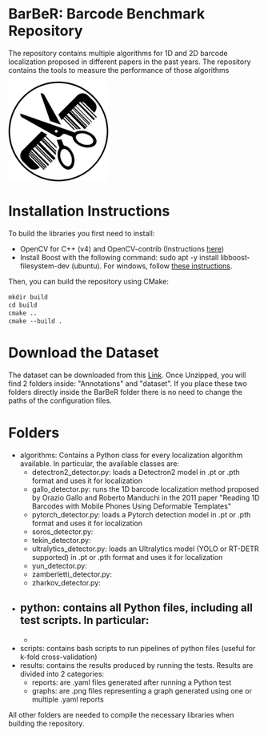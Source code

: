 # BarBeR: Barcode Benchmark Repository
The repository contains multiple algorithms for 1D and 2D barcode localization proposed in different papers in the past years. The repository contains the tools to measure the performance of those algorithms


<img src='./logo.png' width='200'>

# Installation Instructions
To build the libraries you first need to install:
- OpenCV for C++ (v4) and OpenCV-contrib (Instructions [here](https://docs.opencv.org/4.x/d7/d9f/tutorial_linux_install.html)) 
- Install Boost with the following command: sudo apt -y install libboost-filesystem-dev (ubuntu). For windows, follow [these instructions](https://robots.uc3m.es/installation-guides/install-boost.html#install-boost-ubuntu).

Then, you can build the repository using CMake:
```
mkdir build
cd build
cmake ..
cmake --build .
```

# Download the Dataset
The dataset can be downloaded from this [Link](https://unimore365-my.sharepoint.com/:f:/g/personal/319554_unimore_it/EpO-JIoN9HlJlvLBB4cZhREBTTiScfGMg6t1s68ifrtHMQ?e=gRHz0T).
Once Unzipped, you will find 2 folders inside: "Annotations" and "dataset". If you place these two folders directly inside the BarBeR folder there is no need to change the paths of the configuration files.

# Folders
* algorithms: Contains a Python class for every localization algorithm available. In particular, the available classes are:
  - detectron2_detector.py: loads a Detectron2 model in .pt or .pth format and uses it for localization
  - gallo_detector.py: runs the 1D barcode localization method proposed by Orazio Gallo and Roberto Manduchi in the 2011 paper "Reading 1D Barcodes with Mobile Phones Using Deformable Templates"
  - pytorch_detector.py: loads a Pytorch detection model in .pt or .pth format and uses it for localization
  - soros_detector.py:
  - tekin_detector.py:
  - ultralytics_detector.py: loads an Ultralytics model (YOLO or RT-DETR supported) in .pt or .pth format and uses it for localization
  - yun_detector.py:
  - zamberletti_detector.py:
  - zharkov_detector.py:
* python: contains all Python files, including all test scripts. In particular:
  -
  -
* scripts: contains bash scripts to run pipelines of python files (useful for k-fold cross-validation)
* results: contains the results produced by running the tests. Results are divided into 2 categories:
  - reports: are .yaml files generated after running a Python test
  - graphs: are .png files representing a graph generated using one or multiple .yaml reports

All other folders are needed to compile the necessary libraries when building the repository.

